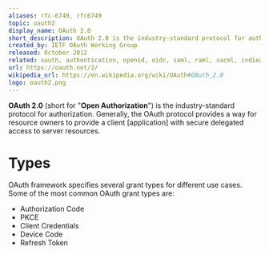 ```yaml
---
aliases: rfc-6749, rfc6749
topic: oauth2
display_name: OAuth 2.0
short_description: OAuth 2.0 is the industry-standard protocol for authorization.
created_by: IETF OAuth Working Group
released: October 2012
related: oauth, authentication, openid, oidc, saml, raml, xacml, indieauth, access-token, refresh-token
url: https://oauth.net/2/
wikipedia_url: https://en.wikipedia.org/wiki/OAuth#OAuth_2.0
logo: oauth2.png
---
```

**OAuth 2.0** (short for "**Open Authorization**") is the industry-standard protocol for authorization. Generally, the OAuth protocol provides a way for resource owners to provide a client [application] with secure delegated access to server resources.

# Types
OAuth framework specifies several grant types for different use cases. Some of the most common OAuth grant types are:
* Authorization Code
* PKCE
* Client Credentials
* Device Code
* Refresh Token
